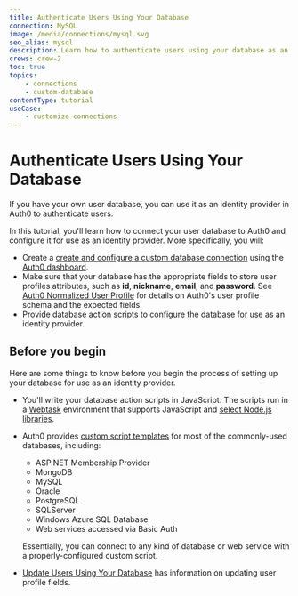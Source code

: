 ```yaml
---
title: Authenticate Users Using Your Database
connection: MySQL
image: /media/connections/mysql.svg
seo_alias: mysql
description: Learn how to authenticate users using your database as an identity provider.
crews: crew-2
toc: true
topics:
    - connections
    - custom-database
contentType: tutorial
useCase:
    - customize-connections
---
```

# Authenticate Users Using Your Database

If you have your own user database, you can use it as an identity provider in Auth0 to authenticate users.

In this tutorial, you'll learn how to connect your user database to Auth0 and configure it for use as an identity provider. More specifically, you will:

* Create a [create and configure a custom database connection](/connections/database/custom-db/create-db-connection) using the [Auth0 dashboard](${manage_url}).
* Make sure that your database has the appropriate fields to store user profiles attributes, such as **id**, **nickname**, **email**, and **password**. See [Auth0 Normalized User Profile](/user-profile/normalized) for details on Auth0's user profile schema and the expected fields.
* Provide database action scripts to configure the database for use as an identity provider.

## Before you begin

Here are some things to know before you begin the process of setting up your database for use as an identity provider.

* You'll write your database action scripts in JavaScript. The scripts run in a [Webtask](https://webtask.io/) environment that supports JavaScript and [select Node.js libraries](https://tehsis.github.io/webtaskio-canirequire/).

* Auth0 provides [custom script templates](/connections/database/custom-db/templates) for most of the commonly-used databases, including:

  * ASP.NET Membership Provider
  * MongoDB
  * MySQL
  * Oracle
  * PostgreSQL
  * SQLServer
  * Windows Azure SQL Database
  * Web services accessed via Basic Auth

  Essentially, you can connect to any kind of database or web service with a properly-configured custom script.

* [Update Users Using Your Database](/user-profile/customdb) has information on updating user profile fields.